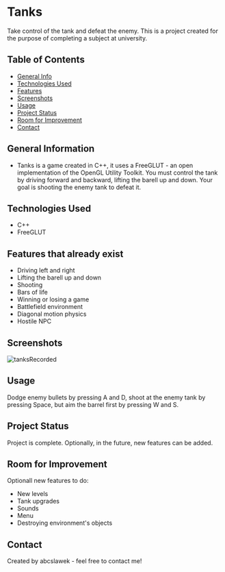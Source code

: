 # Tanks
Take control of the tank and defeat the enemy.
This is a project created for the purpose of completing a subject at university.


## Table of Contents
* [General Info](#general-information)
* [Technologies Used](#technologies-used)
* [Features](#features)
* [Screenshots](#screenshots)
* [Usage](#usage)
* [Project Status](#project-status)
* [Room for Improvement](#room-for-improvement)
* [Contact](#contact)


## General Information
- Tanks is a game created in C++, it uses a FreeGLUT - an open implementation of the OpenGL Utility Toolkit. 
You must control the tank by driving forward and backward, lifting the barell up and down. Your goal is shooting the enemy tank to defeat it.


## Technologies Used
- C++
- FreeGLUT


## Features that already exist
- Driving left and right
- Lifting the barell up and down
- Shooting
- Bars of life
- Winning or losing a game
- Battlefield environment
- Diagonal motion physics
- Hostile NPC


## Screenshots
![tanksRecorded](https://user-images.githubusercontent.com/56951671/234344492-9358d5d3-ba2a-4188-8eb6-f2f3d4b6091a.gif)


## Usage
Dodge enemy bullets by pressing A and D, shoot at the enemy tank by pressing Space, but aim the barrel first by pressing W and S.

## Project Status
Project is complete. Optionally, in the future, new features can be added.

## Room for Improvement
Optionall new features to do:
- New levels
- Tank upgrades
- Sounds
- Menu
- Destroying environment's objects


## Contact
Created by abcslawek - feel free to contact me!
